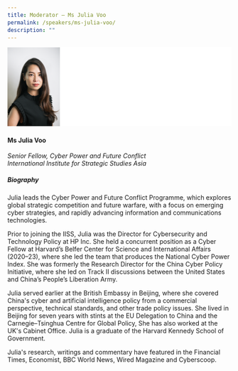 ```yaml
---
title: Moderator – Ms Julia Voo
permalink: /speakers/ms-julia-voo/
description: ""
---
```


![](/images/2023%20Speakers/julia%20voo.png)

#### **Ms Julia Voo**

*Senior Fellow, Cyber Power and Future Conflict <br>
International Institute for Strategic Studies Asia*

##### **Biography**

Julia leads the Cyber Power and Future Conflict Programme, which explores global strategic competition and future warfare, with a focus on emerging cyber strategies, and rapidly advancing information and communications technologies.

Prior to joining the IISS, Julia was the Director for Cybersecurity and Technology Policy at HP Inc. She held a concurrent position as a Cyber Fellow at Harvard’s Belfer Center for Science and International Affairs (2020–23), where she led the team that produces the National Cyber Power Index. She was formerly the Research Director for the China Cyber Policy Initiative, where she led on Track II discussions between the United States and China’s People’s Liberation Army.

Julia served earlier at the British Embassy in Beijing, where she covered China's cyber and artificial intelligence policy from a commercial perspective, technical standards, and other trade policy issues. She lived in Beijing for seven years with stints at the EU Delegation to China and the Carnegie–Tsinghua Centre for Global Policy, She has also worked at the UK's Cabinet Office. Julia is a graduate of the Harvard Kennedy School of Government. 

Julia's research, writings and commentary have featured in the Financial Times, Economist, BBC World News, Wired Magazine and Cyberscoop.